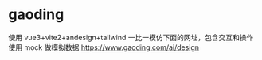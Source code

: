 # gaoding

使用 vue3+vite2+andesign+tailwind 一比一模仿下面的网址，包含交互和操作
使用 mock 做模拟数据
https://www.gaoding.com/ai/design
